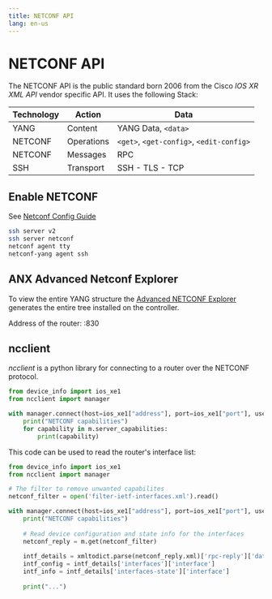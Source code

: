 ```yaml
---
title: NETCONF API
lang: en-us
---
```


# NETCONF API

The NETCONF API is the public standard born 2006 from the Cisco *IOS XR XML API* vendor specific API. It uses the following Stack:

| Technology | Action     | Data                                     |
| ---------- | ---------- | ---------------------------------------- |
| YANG       | Content    | YANG Data, `<data>`                      |
| NETCONF    | Operations | `<get>`, `<get-config>`, `<edit-config>` |
| NETCONF    | Messages   | RPC                                      |
| SSH        | Transport  | SSH - TLS - TCP                          |



## Enable NETCONF

See [Netconf Config Guide](https://www.cisco.com/c/en/us/td/docs/routers/asr9000/software/data-models/guide/b-data-models-config-guide-asr9000/b-data-odels-config-guide-asr9000_chapter_01.html)

```bash
ssh server v2
ssh server netconf
netconf agent tty
netconf-yang agent ssh
```

## ANX Advanced Netconf Explorer

To view the entire YANG structure the [Advanced NETCONF Explorer](https://github.com/cisco-ie/anx) generates the entire tree installed on the controller.

Address of the router: <IP>:830



## ncclient

*ncclient* is a python library for connecting to a router over the NETCONF protocol. 

```python
from device_info import ios_xe1
from ncclient import manager

with manager.connect(host=ios_xe1["address"], port=ios_xe1["port"], username=ios_xe1["username"], password=ios_xe1["password"], hostkey_verify=False) as m:
    print("NETCONF capabilities")
    for capability in m.server_capabilities:
        print(capability)
```

This code can be used to read the router's interface list:

```python
from device_info import ios_xe1
from ncclient import manager

# The filter to remove unwanted capabilites
netconf_filter = open('filter-ietf-interfaces.xml').read()

with manager.connect(host=ios_xe1["address"], port=ios_xe1["port"], username=ios_xe1["username"], password=ios_xe1["password"], hostkey_verify=False) as m:
    print("NETCONF capabilities")
    
    # Read device configuration and state info for the interfaces 
   	netconf_reply = m.get(netconf_filter)
       
    intf_details = xmltodict.parse(netconf_reply.xml)['rpc-reply']['data']
    intf_config = intf_details['interfaces']['interface']
    intf_info = intf_details['interfaces-state']['interface']
    
    print("...")
```

